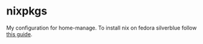 # nixpkgs

My configuration for home-manage. To install nix on fedora silverblue follow [this guide](https://julianhofer.eu/blog/01-silverblue-nix/).
